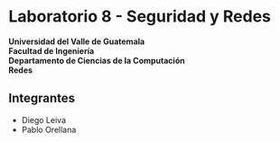 # Laboratorio 8 - Seguridad y Redes

**Universidad del Valle de Guatemala**\
**Facultad de Ingeniería**\
**Departamento de Ciencias de la Computación**\
**Redes**

## Integrantes
- Diego Leiva
- Pablo Orellana